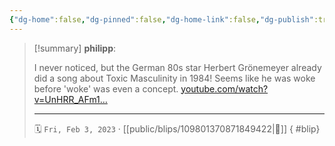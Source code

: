 ```yaml
---
{"dg-home":false,"dg-pinned":false,"dg-home-link":false,"dg-publish":true,"type":"blip","disabled rules":["yaml-title","yaml-title-alias","file-name-heading"],"title":"philipp on mastodon @ 2023-02-03","created-date":"2023-02-03T14:52:36","id":109801370871849420,"updated-date":"2025-05-02T08:50:43","dg-path":"blips/109801370871849422.md","permalink":"/blips/109801370871849422/","dgPassFrontmatter":true,"created":"2023-02-03T14:52:36","updated":"2025-05-02T08:50:43"}
---
```


> [!summary] **philipp**:
>
> I never noticed, but the German 80s star Herbert Grönemeyer already did a song about Toxic Masculinity in 1984! Seems like he was woke before 'woke' was even a concept. [youtube.com/watch?v=UnHRR_AFm1…](https://www.youtube.com/watch?v=UnHRR_AFm1A)
> - - -
>
> 🗓️ `Fri, Feb 3, 2023` · [[public/blips/109801370871849422\|🔗]]
{ #blip}

